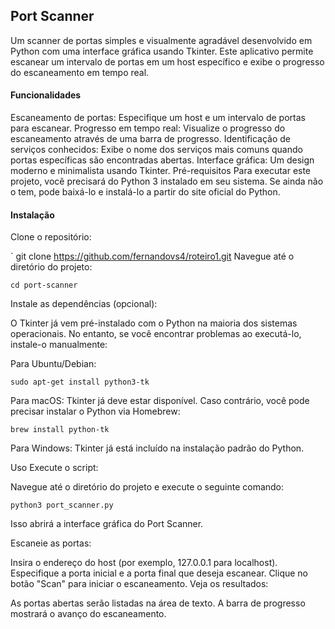 ## Port Scanner
Um scanner de portas simples e visualmente agradável desenvolvido em Python com uma interface gráfica usando Tkinter. Este aplicativo permite escanear um intervalo de portas em um host específico e exibe o progresso do escaneamento em tempo real.

#### Funcionalidades
Escaneamento de portas: Especifique um host e um intervalo de portas para escanear.
Progresso em tempo real: Visualize o progresso do escaneamento através de uma barra de progresso.
Identificação de serviços conhecidos: Exibe o nome dos serviços mais comuns quando portas específicas são encontradas abertas.
Interface gráfica: Um design moderno e minimalista usando Tkinter.
Pré-requisitos
Para executar este projeto, você precisará do Python 3 instalado em seu sistema. Se ainda não o tem, pode baixá-lo e instalá-lo a partir do site oficial do Python.

#### Instalação
Clone o repositório:

`
git clone https://github.com/fernandovs4/roteiro1.git
Navegue até o diretório do projeto:

```
cd port-scanner
```
Instale as dependências (opcional):

O Tkinter já vem pré-instalado com o Python na maioria dos sistemas operacionais. No entanto, se você encontrar problemas ao executá-lo, instale-o manualmente:

Para Ubuntu/Debian:

```
sudo apt-get install python3-tk
```
Para macOS: Tkinter já deve estar disponível. Caso contrário, você pode precisar instalar o Python via Homebrew:
```
brew install python-tk
```
Para Windows: Tkinter já está incluído na instalação padrão do Python.

Uso
Execute o script:

Navegue até o diretório do projeto e execute o seguinte comando:

```
python3 port_scanner.py
```
Isso abrirá a interface gráfica do Port Scanner.

Escaneie as portas:

Insira o endereço do host (por exemplo, 127.0.0.1 para localhost).
Especifique a porta inicial e a porta final que deseja escanear.
Clique no botão "Scan" para iniciar o escaneamento.
Veja os resultados:

As portas abertas serão listadas na área de texto.
A barra de progresso mostrará o avanço do escaneamento.


